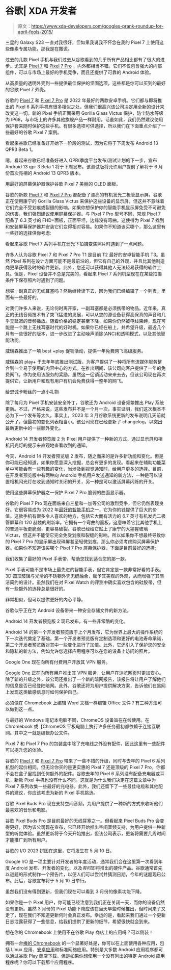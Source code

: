 # 谷歌| XDA 开发者

> 原文：<https://www.xda-developers.com/googles-prank-roundup-for-april-fools-2015/>

[](/pixel-exclusive-features-google-pixel-7/)

三星的 Galaxy S23 一直对我很好，但如果我说我不怀念在我的 Pixel 7 上使用这些像素专属功能，那我是在撒谎。

过去的几款 Pixel 手机与我们过去从谷歌看到的几乎所有产品相比都有了很大的进步。尤其是 [Pixel 7](https://www.xda-developers.com/google-pixel-7-review/) 和 [Pixel 7 Pro](https://www.xda-developers.com/google-pixel-7-pro-review/) ，内外都相当不错。它们不仅包含强大的内部组件，可以与市场上最好的手机竞争，而且还提供了可靠的 Android 体验。

[](/best-google-pixel-7-cases/)

从高质量的透明外壳到一些提供最佳保护的坚固选项，这些都是你可以买到的最好的谷歌 Pixel 7 外壳。

谷歌的 [Pixel 7](http://www.xda-developers.com/google-pixel-7-review/) 和 [Pixel 7 Pro](http://www.xda-developers.com/google-pixel-7-pro-review/) 是 2022 年最好的两款安卓手机。它们都与即将推出的 Pixel 6 系列手机有很多相似之处，但我们很高兴该公司决定用全新的设计来改变这一切。新的 Pixel 手机正面采用 Gorilla Glass Victus 保护，防尘防水等级为 IP68，与市场上的许多其他旗舰产品一样耐用。话虽如此，我们仍然建议使用保护套来随时保护这些手机。有很多选项可供选择，所以我们在下面重点介绍了一些最好的谷歌 Pixel 7 案例。

[](/android-13-qpr3-beta-1-next-week/)

看起来谷歌已经准备好开始下一阶段的测试，因为它将于下周发布 Android 13 QPR3 Beta 1。

嗯，看起来谷歌已经准备好进入 QPR(季度平台发布)测试计划的下一步，宣布 Android 13 qpr 3 Beta 1 将于下周发布。该测试版将允许用户提前了解将于 6 月份首次亮相的 Android 13 QPR3 版本。

[](/best-google-pixel-7-screen-protectors/)

用最好的屏幕保护器保护谷歌 Pixel 7 美丽的 OLED 面板。

谷歌的新款 [Pixel 7](https://www.xda-developers.com/google-pixel-7-review/) 和 [Pixel 7 Pro](https://www.xda-developers.com/google-pixel-7-pro-review/) 都配备了漂亮的有机发光二极管显示屏。谷歌正在使用康宁的 Gorilla Glass Victus 来保护这些设备的显示屏，但这并不意味着它们完全不受划痕或裂缝的影响。如果你想保护你的智能手机显示屏免受不可避免的伤害，我们强烈建议使用屏幕保护器。与 Pixel 7 Pro 型号不同，常规 Pixel 7 配备了 6.3 英寸的 FHD+面板，正面平坦，边缘没有弯曲。这使得为 Pixel 7 找到和安装屏幕保护器并安装它们变得相对容易。如果你不知道该买哪个，那么这里有一些好的选择供你考虑:

[](/google-pixel-7-camera-bug-cant-save-photos/)

看起来谷歌 Pixel 7 系列手机在弱光下拍摄变焦照片时遇到了一点问题。

许多人认为谷歌 Pixel 7 和 Pixel 7 Pro T1 是目前 T2 最好的安卓智能手机 T3。虽然 Pixel 系列在设计方面可能不是最前沿的，但它有自己的外观，并且比其他制造商更早获得及时的软件更新。此外，您还可以获得其他人无法轻易获得的软件工具。但是，Pixel 设备并不总是完美的，看起来 Pixel 7 系列机型现在在某些拍摄条件下保存照片时遇到了问题。

[](/best-wireless-earbuds/)

想买一副真正的无线耳塞吗？然后继续读下去，因为我们已经编辑了一个列表，里面有一些最好的。

对我们许多人来说，无论何时离开家，一副耳塞都是必须携带的物品。近年来，真正的无线音频技术有了突飞猛进的发展，可以从您的源设备获得高保真的声音和几乎无延迟的音频播放。随着价格的稳定甚至下降，如果你仍然被电线束缚，现在可能是一个跳上无线耳塞时代的好时机。如果你已经在船上，并希望升级，最近几个月有一些很好的版本，进一步改进了主动噪声消除(ANC)和透明模式，以及其他智能功能。

[](/verizon-play-netflix-free/)

威瑞森推出了一项 best +play 促销活动，提供一年免费网飞高级服务。

威瑞森的 play+ 于去年年底推出测试版，为客户提供了一种将所有流媒体服务整合到一个易于使用的内容中心的方式。在推出期间，该公司向客户提供了一年的免费网飞，作为使用该服务的奖励。虽然这一促销活动来来去去，但该公司现在再次提供它，让新用户和现有用户有机会免费获得一整年的网飞。

[](/google-play-system-update-march-2023/)

给忠诚卡粉丝的一点小礼物

除了每月为 Pixel 手机安装安全补丁，谷歌还为 Android 设备频繁推出 Play 系统更新。不过，严格来说，这些发布并不是一个月一次，事实证明，我们这次根本不必为下一个发布等太久。事实上，2023 年 3 月谷歌系统更新的发布说明几天前就公开了，但最初的变化列表相当小。该公司现在已经更新了 changelog，以突出最新更新中的一些额外变化。

[](/android-14-developer-preview-2-visual-notifications-option/)

Android 14 开发者预览版 2 为 Pixel 用户提供了一种新的方式，通过显示屏和相机闪光灯的提示来直观地查看收到的通知。

今天，Android 14 开发者预览版 2 发布，随之而来的是许多新功能和变化。但是你可能已经知道，如果你愿意深入挖掘，总会有更多的发现。看起来在辅助功能菜单中可能会有一些有趣的变化，当涉及到视觉通知时，给用户更多的选择。目前，在开发者预览版中有两种向 Android 手机用户发送通知的新方法，一种是可以设置相机闪光灯在收到通知时关闭的开关，另一种是可以激活屏幕闪烁的开关。

[](/best-google-pixel-7-pro-screen-protectors/)

使用这些屏幕保护器之一保护 Pixel 7 Pro 脆弱的曲面显示器。

谷歌的 Pixel 7 Pro 现在面临来自三星和一加等公司的激烈竞争，但它仍然表现良好。它很容易成为 2022 年[最好的智能手机](https://www.xda-developers.com/best-phones/)之一，它为你的钱提供了巨大的价值。这款手机有很多令人喜欢的地方，包括它大而有活力的 6.7 英寸有机发光二极管屏幕和 120 赫兹的刷新率。它拥有一个弯曲的面板，这意味着它比其他手机上的普通平板更脆弱，更容易破裂。谷歌已经给它贴上了康宁的大猩猩玻璃 Victus，但这并不能使它完全免受划痕和裂缝的影响。所以如果你不想最终导致你的 Pixel 7 Pro 的显示屏出现碎屏甚至轻微划痕，那么你必须考虑购买屏幕保护器。如果你不知道该买哪个 Pixel 7 Pro 屏幕保护器，下面是目前最好的选择:

[](/best-pixel-watch-bands/)

我们收集了最好的 Pixel 手表带，帮助您找到适合您的那一款。

Pixel 手表可能不是市场上最先进的智能手表，但它肯定是一款非常好看的手表。3D 圆顶玻璃与光滑的不锈钢外壳无缝融合，赋予其美观的外观，从而增强了其简洁简约的设计。虽然我们在对 Pixel Watch 的评测中确实喜欢包含的硅胶带，但有一些额外的选择总是很好的。

[](/google-files-important-secure-storage/)

非常相似，但可以提供更好的内心平静。

谷歌似乎正在为 Android 设备带来一种安全存储文件的新方法。

[](/android-14-developer-preview-2-is-here-with/)

Android 14 开发者预览版 2 现已发布，有一些非常酷的变化。

Android 14 的第一个开发者预览版于上个月发布，它为世界上最大的操作系统的下一次迭代奠定了基础。第一个开发者预览版有定制选项和更好的电池寿命承诺，第二个开发者预览版对其中一些变化进行了加倍。此外，它还引入了保护您的安全和隐私的新方法，例如允许您选择应用程序可以在您的设备上访问的照片。

[](/google-one-expands-vpn-to-all-subscribers/)

Google One 现在向所有付费用户开放其 VPN 服务。

Google One 正在向所有用户推出其 VPN 服务，让用户在浏览网页时更加安心。除了新的升级之外，该公司还推出了一个新的暗网报告，该报告将让用户了解他们的信息是否已经登陆暗网。此外，谷歌还将为用户提供解决方案，告诉他们在黑网上发现这类敏感信息时如何保护自己。

[](/how-edit-office-files-chromebook/)

必须像在 Chromebook 上编辑 Word 文档一样编辑 Office 文件？有三种方法可以做到这一点。

与最好的 Windows 笔记本电脑不同，ChromeOS 设备旨在在线使用。在 Chromebook 或【ChromeOS 平板电脑上执行许多任务最初都依赖于连接互联网。其中之一就是编辑办公文件。

[](/best-google-pixel-7-chargers/)

Pixel 7 和 Pixel 7 Pro 的包装盒中除了充电线之外没有配件，因此这里有一些配件可以提升您的体验。

谷歌的 [Pixel 7](http://www.xda-developers.com/google-pixel-7-review/) 和 [Pixel 7 Pro](http://www.xda-developers.com/google-pixel-7-pro-review/) 带来了一些不错的升级，同时与去年的 Pixel 6 系列机型的起价相同。但无论你买的是更实惠的 Pixel 7 还是顶级的 Pixel 7 Pro，你都不会在盒子里找到任何额外的配件。谷歌去年的 Pixel 6 系列没有配备充电器或耳机，新款 Pixel 手机也没有什么不同。这就是为什么我们决定在这篇文章中为 Pixel 7 系列收集一些最好的充电器。此外，我们还留下了一些最佳电缆和其他配件的建议，你应该考虑为新的 Pixel 手机挑选。

[](/google-pixel-buds-pro-spatial-audio-support/)

谷歌 Pixel Buds Pro 现在支持空间音频，为用户提供了一种新的方式来收听他们最喜欢的音乐和电影。

谷歌 Pixel Buds Pro 是目前最好的无线耳塞之一。但看起来 Pixel Buds Pro 会变得更好，因为该公司现在宣布，它已经开始推出空间音频支持，为用户提供一种新型的听觉体验。虽然更新将于今天开始推出，但该公司表示，更新将需要几周时间才能推广到所有用户。

[](/google-io-2023-puzzle/)

谷歌的 I/O 2023 拼图在这里，它将发生在 5 月 10 日。

Google I/O 是一项主要针对开发者的年度活动，通常我们会在这里第一次看到年度 Android 发布、开发者的变化，以及*有时*即将推出的硬件产品。谷歌通常首先以谜题的形式制作一个预告片，以便人们可以尝试并猜测日期，今年的谜题现已公布。此后，谷歌宣布将于 5 月 10 日举行。

[](/pixel-feature-drop-march-leak/)

虽然我们没有得到更新，但我们现在可以看到 3 月份的像素功能下降。

如果你是一个 Pixel 用户，你可能已经注意到我们正在关闭一天，而你的设备仍然没有更新。虽然 3 月份的 Pixel 功能下降应该在当天早些时候推出，但时间来了又走了，现在我们不知道更新何时会真正发布。幸运的是，看起来我们通过一个更新日志泄露获得了一些信息，给我们提供了更新的细节，希望很快就会到来。

[](/how-sideload-apps-chromebook/)

想在你的 Chromebook 上使用不在谷歌 Play 商店上的应用吗？可以侧装！

拥有一台[棒的 Chromebook](https://www.xda-developers.com/best-chromebooks/) 的一个显著好处是，你可以在上面使用各种应用，包括 Linux 应用、[安卓应用](https://www.xda-developers.com/android-apps-chrome-os/)和标准网络应用。特别是大多数 Android 应用程序都可以通过谷歌 Play 商店下载，但是如果你想使用一个没有列出的特定 Android 应用程序呢？你可以下载那个应用程序。